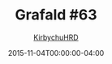 ---
title: "Grafald #63"
type: "image"
date: 2015-11-04T00:00:00-04:00
draft: false
categories: ["Grafald"]
image_path: "../img/2015/63.png"
alt_text: ""
is_subpage: true
author: "[KirbychuHRD](https://cohost.org/KirbychuHRD)"
---